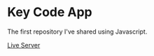 # Key Code App

The first repository I've shared using Javascript.

[Live Server](https://keycode-app.vercel.app/)
